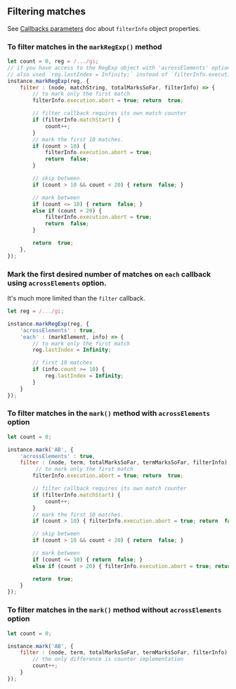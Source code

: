 
## Filtering matches
See [Callbacks parameters](callbacks-parameters.md) doc about `filterInfo` object properties.

### To filter matches in the `markRegExp()` method
``` js
let count = 0, reg = /.../gi;
// if you have access to the RegExp object with 'acrossElements' option, you can
// also used `reg.lastIndex = Infinity;` instead of `filterInfo.execution.abort = true;`
instance.markRegExp(reg, {
    filter : (node, matchString, totalMarksSoFar, filterInfo) => {
        // to mark only the first match
        filterInfo.execution.abort = true; return  true;

        // filter callback requires its own match counter
        if (filterInfo.matchStart) {
            count++;
        }
        // mark the first 10 matches.
        if (count > 10) {
            filterInfo.execution.abort = true;
            return  false;
        }

        // skip between
        if (count > 10 && count < 20) { return  false; }

        // mark between
        if (count <= 10) { return  false; }
        else if (count > 20) {
            filterInfo.execution.abort = true;
            return  false;
        }

        return  true;
    },
});

```
### Mark the first desired number of matches on `each` callback using `acrossElements` option.
It's much more limited than the `filter` callback.
``` js
let reg = /.../gi;

instance.markRegExp(reg, {
    'acrossElements' : true,
    'each' : (markElement, info) => {
        // to mark only the first match
        reg.lastIndex = Infinity;

        // first 10 matches
        if (info.count >= 10) {
            reg.lastIndex = Infinity;
        }
    }
});
```
### To filter matches in the `mark()` method with `acrossElements` option
``` js
let count = 0;

instance.mark('AB', {
    'acrossElements' : true,
    filter : (node, term, totalMarksSoFar, termMarksSoFar, filterInfo) => {
         // to mark only the first match
        filterInfo.execution.abort = true; return  true;

        // filter callback requires its own match counter
        if (filterInfo.matchStart) {
            count++;
        }
        // mark the first 10 matches.
        if (count > 10) { filterInfo.execution.abort = true; return  false; }

        // skip between
        if (count > 10 && count < 20) { return  false; }

        // mark between
        if (count <= 10) { return  false; }
        else if (count > 20) { filterInfo.execution.abort = true; return  false; }

        return  true;
    }
});
```
### To filter matches in the `mark()` method without `acrossElements` option
``` js
let count = 0;

instance.mark('AB', {
    filter : (node, term, totalMarksSoFar, termMarksSoFar, filterInfo) => {
        // the only difference is counter implementation
        count++;
    }
});
```
